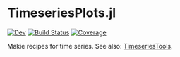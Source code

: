 # TimeseriesPlots.jl

[![Dev](https://img.shields.io/badge/docs-dev-blue.svg)](https://brendanjohnharris.github.io/TimeseriesTools.jl/dev/)
[![Build Status](https://github.com/brendanjohnharris/TimeseriesPlots.jl/actions/workflows/CI.yml/badge.svg?branch=main)](https://github.com/brendanjohnharris/TimeseriesPlots.jl/actions/workflows/CI.yml?query=branch%3Amain)
[![Coverage](https://codecov.io/gh/brendanjohnharris/TimeseriesPlots.jl/branch/main/graph/badge.svg)](https://codecov.io/gh/brendanjohnharris/TimeseriesPlots.jl)

Makie recipes for time series. See also: [TimeseriesTools](https://github.com/brendanjohnharris/TimeseriesTools.jl).